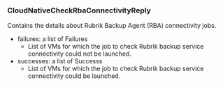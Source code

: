 ### CloudNativeCheckRbaConnectivityReply
Contains the details about Rubrik Backup Agent (RBA) connectivity jobs.

- failures: a list of Failures
  - List of VMs for which the job to check Rubrik backup service connectivity could not be launched.
- successes: a list of Successs
  - List of VMs for which the job to check Rubrik backup service connectivity could be launched.
